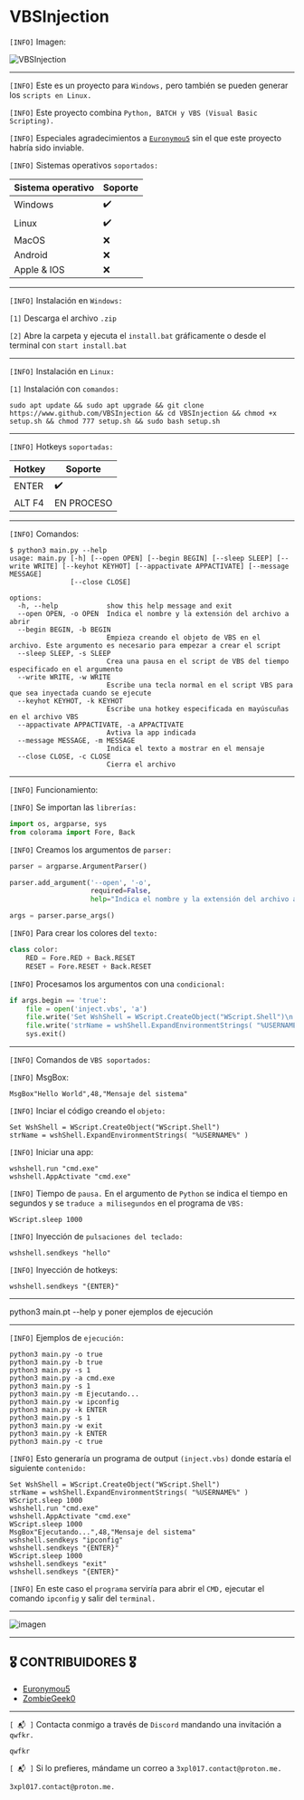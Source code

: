 # VBSInjection

`[INFO]` Imagen:

![VBSInjection](https://github.com/ZombieGeeK0/VBSInjection/assets/158185295/c91c9fff-d100-40fc-86c5-d156febc299d)

<hr>

`[INFO]` Este es un proyecto para `Windows,` pero también se pueden generar los `scripts en Linux.`

`[INFO]` Este proyecto combina `Python, BATCH y VBS (Visual Basic Scripting).`

`[INFO]` Especiales agradecimientos a <a href="https://www.github.com/Euronymou5">`Euronymou5`</a> sin el que este proyecto habría sido inviable.

`[INFO]` Sistemas operativos `soportados:`

| Sistema operativo  | Soporte |
| ------------- | ------------- |
| Windows  | ✔️  |
| Linux  | ✔️  |
| MacOS | :x: |
| Android | :x: |
| Apple & IOS | :x: |

<hr>

`[INFO]` Instalación en `Windows:`

`[1]` Descarga el archivo `.zip`

`[2]` Abre la carpeta y ejecuta el `install.bat` gráficamente o desde el terminal con `start install.bat`

<hr>

`[INFO]` Instalación en `Linux:`

`[1]` Instalación con `comandos:`

    sudo apt update && sudo apt upgrade && git clone https://www.github.com/VBSInjection && cd VBSInjection && chmod +x setup.sh && chmod 777 setup.sh && sudo bash setup.sh

<hr>

`[INFO]` Hotkeys `soportadas:`

| Hotkey  | Soporte |
| ------------- | ------------- |
| ENTER  | ✔️  |
| ALT F4  | EN PROCESO |

<hr>

`[INFO]` Comandos:

    $ python3 main.py --help
    usage: main.py [-h] [--open OPEN] [--begin BEGIN] [--sleep SLEEP] [--write WRITE] [--keyhot KEYHOT] [--appactivate APPACTIVATE] [--message MESSAGE]
                   [--close CLOSE]
    
    options:
      -h, --help            show this help message and exit
      --open OPEN, -o OPEN  Indica el nombre y la extensión del archivo a abrir
      --begin BEGIN, -b BEGIN
                            Empieza creando el objeto de VBS en el archivo. Este argumento es necesario para empezar a crear el script
      --sleep SLEEP, -s SLEEP
                            Crea una pausa en el script de VBS del tiempo especificado en el argumento
      --write WRITE, -w WRITE
                            Escribe una tecla normal en el script VBS para que sea inyectada cuando se ejecute
      --keyhot KEYHOT, -k KEYHOT
                            Escribe una hotkey especificada en mayúscuñas en el archivo VBS
      --appactivate APPACTIVATE, -a APPACTIVATE
                            Avtiva la app indicada
      --message MESSAGE, -m MESSAGE
                            Indica el texto a mostrar en el mensaje
      --close CLOSE, -c CLOSE
                            Cierra el archivo 

<hr>

`[INFO]` Funcionamiento:

`[INFO]` Se importan las `librerías:`

```python
import os, argparse, sys
from colorama import Fore, Back
```

`[INFO]` Creamos los argumentos de `parser:`

```python
parser = argparse.ArgumentParser()

parser.add_argument('--open', '-o',
                    required=False,
                    help="Indica el nombre y la extensión del archivo a abrir")

args = parser.parse_args()
```

`[INFO]` Para crear los colores del `texto:`

```python
class color:
    RED = Fore.RED + Back.RESET
    RESET = Fore.RESET + Back.RESET
```

`[INFO]` Procesamos los argumentos con una `condicional:`

```python
if args.begin == 'true':
    file = open('inject.vbs', 'a')
    file.write('Set WshShell = WScript.CreateObject("WScript.Shell")\n')
    file.write('strName = wshShell.ExpandEnvironmentStrings( "%USERNAME%" )\n')
    sys.exit()
```

<hr>

`[INFO]` Comandos de `VBS soportados:`

`[INFO]` MsgBox:

```vbs
MsgBox"Hello World",48,"Mensaje del sistema"
```

`[INFO]` Inciar el código creando el `objeto:`

```vbs
Set WshShell = WScript.CreateObject("WScript.Shell")
strName = wshShell.ExpandEnvironmentStrings( "%USERNAME%" )
```

`[INFO]` Iniciar una app:

```vbs
wshshell.run "cmd.exe"
wshshell.AppActivate "cmd.exe"
```

`[INFO]` Tiempo de `pausa.` En el argumento de `Python` se indica el tiempo en segundos y se `traduce a milisegundos` en el programa de `VBS:`

```vbs
WScript.sleep 1000
```

`[INFO]` Inyección de `pulsaciones del teclado:`

```vbs
wshshell.sendkeys "hello"
```

`[INFO]` Inyección de hotkeys:

```vbs
wshshell.sendkeys "{ENTER}"
```

<hr>

python3 main.pt --help y poner ejemplos de ejecución

<hr>

`[INFO]` Ejemplos de `ejecución:`

    python3 main.py -o true
    python3 main.py -b true
    python3 main.py -s 1
    python3 main.py -a cmd.exe
    python3 main.py -s 1
    python3 main.py -m Ejecutando...
    python3 main.py -w ipconfig
    python3 main.py -k ENTER
    python3 main.py -s 1
    python3 main.py -w exit
    python3 main.py -k ENTER
    python3 main.py -c true

`[INFO]` Esto generaría un programa de output `(inject.vbs)` donde estaría el siguiente `contenido:`

    Set WshShell = WScript.CreateObject("WScript.Shell")
    strName = wshShell.ExpandEnvironmentStrings( "%USERNAME%" )
    WScript.sleep 1000
    wshshell.run "cmd.exe"
    wshshell.AppActivate "cmd.exe"
    WScript.sleep 1000
    MsgBox"Ejecutando...",48,"Mensaje del sistema"
    wshshell.sendkeys "ipconfig"
    wshshell.sendkeys "{ENTER}"
    WScript.sleep 1000
    wshshell.sendkeys "exit"
    wshshell.sendkeys "{ENTER}"

`[INFO]` En este caso el `programa` serviría para abrir el `CMD,` ejecutar el comando `ipconfig` y salir del `terminal.`

<hr>

![imagen](https://github.com/ZombieGeeK0/VBSInjection/assets/158185295/4a05d544-0e7e-4813-b29d-684b25bcd4ad)

<hr>

## 🎖️ CONTRIBUIDORES 🎖️

- <a href="https://www.github.com/Euronymou5">Euronymou5</a>
- <a href="https://www.github.com/ZombieGeek0">ZombieGeek0</a>
    
<hr>

`[ 📬 ]` Contacta conmigo a través de `Discord` mandando una invitación a `qwfkr.`

    qwfkr
`[ 📬 ]` Si lo prefieres, mándame un correo a `3xpl017.contact@proton.me.`

    3xpl017.contact@proton.me.
